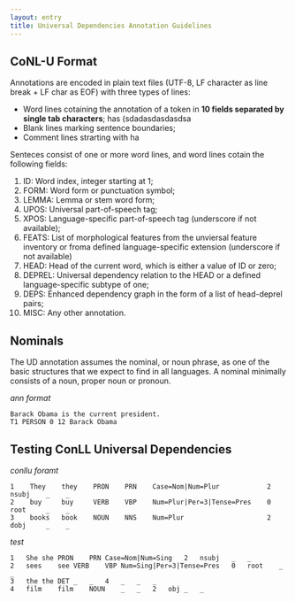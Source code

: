 ```yaml
---
layout: entry
title: Universal Dependencies Annotation Guidelines
---
```



## CoNL-U Format

Annotations are encoded in plain text files (UTF-8, LF character as line break + LF char as EOF) with three types of lines:
* Word lines cotaining the annotation of a token in **10 fields separated by single tab characters**; has (sdadasdasdasdsa
* Blank lines marking sentence boundaries;
* Comment lines strarting with ha


Senteces consist of one or more word lines, and word lines cotain the following fields:
1. ID: Word index, integer starting at 1;
2. FORM: Word form or punctuation symbol;
3. LEMMA: Lemma or stem word form;
4. UPOS: Universal part-of-speech tag;
5. XPOS: Language-specific part-of-speech tag (underscore if not available);
6. FEATS: List of morphological features from the unviersal feature inventory or froma defined language-specific extension (underscore if not available)
7. HEAD: Head of the current word, which is either a value of ID or zero;
8. DEPREL: Universal dependency relation to the HEAD or a defined language-specific subtype of one;
9. DEPS: Enhanced dependency graph in the form of a list of head-deprel pairs;
10. MISC: Any other annotation.

## Nominals

The UD annotation assumes the nominal, or noun phrase, as one of the basic structures that we expect to find in all languages. A nominal minimally consists of a noun, proper noun or pronoun.

*ann format*

~~~ ann
Barack Obama is the current president.
T1 PERSON 0 12 Barack Obama
~~~


## Testing ConLL Universal Dependencies

*conllu foramt*

~~~ conllu
1    They    they    PRON    PRN    Case=Nom|Num=Plur            2    nsubj    _    _
2    buy     buy     VERB    VBP    Num=Plur|Per=3|Tense=Pres    0    root     _    _
3    books   book    NOUN    NNS    Num=Plur                     2    dobj     _    _
~~~


*test*



~~~ conllu
1	She	she	PRON	PRN	Case=Nom|Num=Sing	2	nsubj	_	_
2	sees	see	VERB	VBP	Num=Sing|Per=3|Tense=Pres	0	root	_	_
3	the	the	DET	_	_	4	_	_	_
4	film	film	NOUN	_	_	2	obj	_	_

~~~
